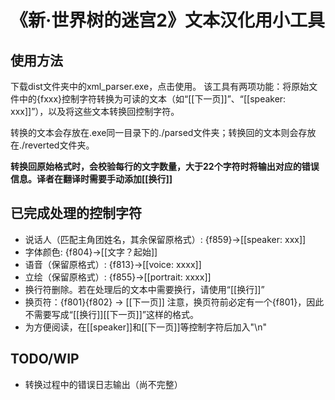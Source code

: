 # 《新·世界树的迷宫2》文本汉化用小工具

## 使用方法
下载dist文件夹中的xml_parser.exe，点击使用。
该工具有两项功能：将原始文件中的{fxxx}控制字符转换为可读的文本（如“[[下一页]]”、“[[speaker: xxx]]”），以及将这些文本转换回控制字符。

转换的文本会存放在.exe同一目录下的./parsed文件夹；转换回的文本则会存放在./reverted文件夹。

**转换回原始格式时，会校验每行的文字数量，大于22个字符时将输出对应的错误信息。译者在翻译时需要手动添加[[换行]]**

## 已完成处理的控制字符

* 说话人（匹配主角团姓名，其余保留原格式）: {f859}->[[speaker: xxx]]
* 字体颜色: {f804}->[[文字？起始]]
* 语音（保留原格式）: {f813}->[[voice: xxxx]]
* 立绘（保留原格式）: {f855}->[[portrait: xxxx]]
* 换行符删除。若在处理后的文本中需要换行，请使用“[[换行]]”
* 换页符：{f801}{f802} -> [[下一页]] 注意，换页符前必定有一个{f801}，因此不需要写成“[[换行]][[下一页]]”这样的格式。
* 为方便阅读，在[[speaker]]和[[下一页]]等控制字符后加入"\n"


## TODO/WIP
* 转换过程中的错误日志输出（尚不完整）